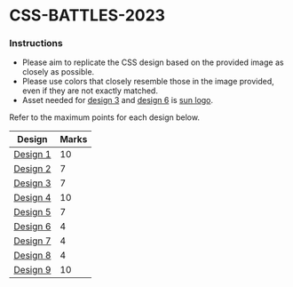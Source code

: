 # CSS-BATTLES-2023

### Instructions
- Please aim to replicate the CSS design based on the provided image as closely as possible.
- Please use colors that closely resemble those in the image provided, even if they are not exactly matched.
- Asset needed for [design 3](./d3.jpg) and [design 6](./d6.jpg) is [sun logo](./sun.png).
  

Refer to the maximum points for each design below.

|Design| Marks |
|--|--|
| [Design 1](./d1.png) | 10 |
|[Design 2](./d2.jpg)|7|
|[Design 3](./d3.jpg)  | 7 |
|[Design 4](./d4.jpg)  | 10 |
|[Design 5](./d5.jpg)  | 7 |
| [Design 6](./d6.png) | 4 |
| [Design 7](./d7.png) | 4 |
| [Design 8](./d8.jpg) | 4 |
| [Design 9](./d9.jpg) | 10 |




